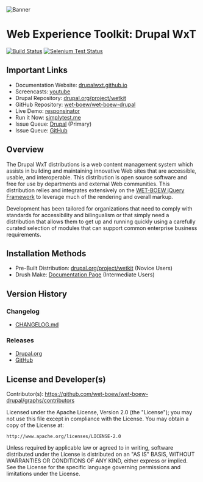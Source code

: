 <img alt="Banner" src="http://dl.dropbox.com/u/38413195/banner.jpeg" title="By Y Anderson (Own work) [CC-BY-SA-3.0 (http://creativecommons.org/licenses/by-sa/3.0" class="img-responsive">

# Web Experience Toolkit: Drupal WxT

[![Build Status][travisci-badge]][travisci]
[![Selenium Test Status][selenium-badge]][selenium]

## Important Links

- Documentation Website: [drupalwxt.github.io][docsite]
- Screencasts: [youtube][youtube]
- Drupal Repository: [drupal.org/project/wetkit][drupal]
- GitHub Repository: [wet-boew/wet-boew-drupal][github]
- Live Demo: [responsinator][responsinator]
- Run it Now: [simplytest.me][simplytest]
- Issue Queue: [Drupal][issue-drupal] (Primary)
- Issue Queue: [GitHub][issue-github]

## Overview

The Drupal WxT distributions is a web content management system which assists in building and maintaining innovative Web sites that are accessible, usable, and interoperable. This distribution is open source software and free for use by departments and external Web communities. This distribution relies and integrates extensively on the [WET-BOEW jQuery Framework][wet-boew] to leverage much of the rendering and overall markup.

Development has been tailored for organizations that need to comply with standards for accessibility and bilingualism or that simply need a distribution that allows them to get up and running quickly using a carefully curated selection of modules that can support common enterprise business requirements.

## Installation Methods

- Pre-Built Distribution: [drupal.org/project/wetkit][drupal] (Novice Users)
- Drush Make: [Documentation Page][docsite-drush-make] (Intermediate Users)

## Version History

### Changelog

- [CHANGELOG.md][changelog]

### Releases

- [Drupal.org][release-drupal]
- [GitHub][release-github]

## License and Developer(s)

Contributor(s): https://github.com/wet-boew/wet-boew-drupal/graphs/contributors

Licensed under the Apache License, Version 2.0 (the "License"); you may not use
this file except in compliance with the License. You may obtain a copy of the
License at:

    http://www.apache.org/licenses/LICENSE-2.0

Unless required by applicable law or agreed to in writing, software distributed
under the License is distributed on an "AS IS" BASIS, WITHOUT WARRANTIES OR
CONDITIONS OF ANY KIND, either express or implied. See the License for the
specific language governing permissions and limitations under the License.

<!-- Links Referenced -->

[sylus]:                http://coderwall.com/sylus

[changelog]:            https://github.com/wet-boew/wet-boew-drupal/blob/7.x-4.x/CHANGELOG.md
[coderwall]:            http://coderwall.com/sylus
[coderwall-badge]:      http://api.coderwall.com/sylus/endorsecount.png
[docsite]:              http://drupalwxt.github.io
[docsite-drush-make]:   http://drupalwxt.github.io/architecture/drush-make
[drupal]:               http://drupal.org/project/wetkit
[github]:               https://github.com/wet-boew/wet-boew-drupal
[issue-drupal]:         https://drupal.org/project/issues/wetkit
[issue-github]:         https://github.com/wet-boew/wet-boew-drupal/issues
[release-drupal]:       https://drupal.org/node/1972380/release
[release-github]:       https://github.com/wet-boew/wet-boew-drupal/releases
[responsinator]:        http://www.responsinator.com/?url=demo.drupalwxt.org
[selenium]:             https://saucelabs.com/u/sylus
[selenium-badge]:       https://saucelabs.com/buildstatus/sylus
[simplytest]:           http://simplytest.me/project/wetkit/7.x-4.x
[travisci]:             https://travis-ci.org/wet-boew/wet-boew-drupal
[travisci-badge]:       https://travis-ci.org/wet-boew/wet-boew-drupal.png?branch=7.x-4.x
[wet-boew]:             https://github.com/wet-boew/wet-boew
[youtube]:              http://www.youtube.com/playlist?list=PLjIClrDa-_ZFwO-0sT_y6PGljSdbYztwi

